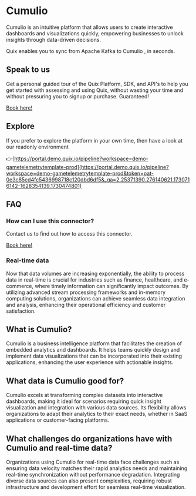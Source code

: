 <!--[tech-name]-->
# Cumulio

<!--[blurb-about-tech]-->
Cumulio is an intuitive platform that allows users to create interactive dashboards and visualizations quickly, empowering businesses to unlock insights through data-driven decisions.

Quix enables you to sync from Apache Kafka <span id="to_or_from">to</span> <span id="techname">Cumulio</span> , in seconds.

## Speak to us

Get a personal guided tour of the Quix Platform, SDK, and API's to help you get started with assessing and using Quix, without wasting your time and without pressuring you to signup or purchase. Guaranteed!

[Book here!](https://quix.io/book-a-demo)

## Explore

If you prefer to explore the platform in your own time, then have a look at our readonly environment

👉[https://portal.demo.quix.io/pipeline?workspace=demo-gametelemetrytemplate-prod](https://portal.demo.quix.io/pipeline?workspace=demo-gametelemetrytemplate-prod&token=pat-0e3c85cd4fc5436998718c120dbd6df5&_ga=2.25371390.276140621.1730716142-1628354139.1730474801)

## FAQ 

### How can I use this connector?

Contact us to find out how to access this connector.

[Book here!](https://quix.io/book-a-demo)

### Real-time data

Now that data volumes are increasing exponentially, the ability to process data in real-time is crucial for industries such as finance, healthcare, and e-commerce, where timely information can significantly impact outcomes. By utilizing advanced stream processing frameworks and in-memory computing solutions, organizations can achieve seamless data integration and analysis, enhancing their operational efficiency and customer satisfaction.

## What is <span id="techname">Cumulio</span>?

<!--[tech-seo-text]-->
Cumulio is a business intelligence platform that facilitates the creation of embedded analytics and dashboards. It helps teams quickly design and implement data visualizations that can be incorporated into their existing applications, enhancing the user experience with actionable insights.

## What data is <span id="techname">Cumulio</span> good for?

<!--[tech-data-seo-text]-->
Cumulio excels at transforming complex datasets into interactive dashboards, making it ideal for scenarios requiring quick insight visualization and integration with various data sources. Its flexibility allows organizations to adapt their analytics to their exact needs, whether in SaaS applications or customer-facing platforms.

## What challenges do organizations have with <span id="techname">Cumulio</span> and real-time data?

<!--[tech-challenges-seo-text]-->
Organizations using Cumulio for real-time data face challenges such as ensuring data velocity matches their rapid analytics needs and maintaining real-time synchronization without performance degradation. Integrating diverse data sources can also present complexities, requiring robust infrastructure and development effort for seamless real-time visualization.